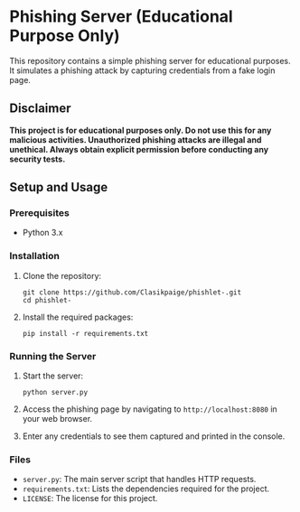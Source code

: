 # Phishing Server (Educational Purpose Only)

This repository contains a simple phishing server for educational purposes. It simulates a phishing attack by capturing credentials from a fake login page.

## Disclaimer
**This project is for educational purposes only. Do not use this for any malicious activities. Unauthorized phishing attacks are illegal and unethical. Always obtain explicit permission before conducting any security tests.**

## Setup and Usage

### Prerequisites
- Python 3.x

### Installation

1. Clone the repository:
    ```
    git clone https://github.com/Clasikpaige/phishlet-.git
    cd phishlet-
    ```

2. Install the required packages:
    ```
    pip install -r requirements.txt
    ```

### Running the Server

1. Start the server:
    ```
    python server.py
    ```

2. Access the phishing page by navigating to `http://localhost:8080` in your web browser.

3. Enter any credentials to see them captured and printed in the console.

### Files

- `server.py`: The main server script that handles HTTP requests.
- `requirements.txt`: Lists the dependencies required for the project.
- `LICENSE`: The license for this project.

